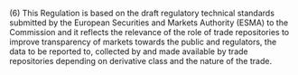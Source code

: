 (6) This Regulation is based on the draft regulatory technical standards submitted by the European Securities and Markets Authority (ESMA) to the Commission and it reflects the relevance of the role of trade repositories to improve transparency of markets towards the public and regulators, the data to be reported to, collected by and made available by trade repositories depending on derivative class and the nature of the trade.